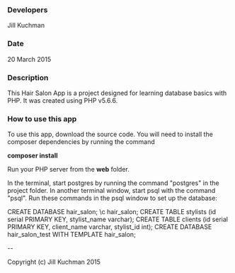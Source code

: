 <link rel="stylesheet" href="//maxcdn.bootstrapcdn.com/bootstrap/3.3.4/css/bootstrap.min.css">
<h3>Developers</h3>
Jill Kuchman

<h3>Date</h3>
20 March 2015

<h3>Description</h3>
This Hair Salon App is a project designed for learning database basics with PHP. It was created using PHP v5.6.6.

<h3>How to use this app</h3>
To use this app, download the source code. You will need to install the composer dependencies by running the command

<strong>composer install</strong>

Run your PHP server from the <strong>web</strong> folder.

In the terminal, start postgres by running the command "postgres" in the project folder. In another terminal window, start psql with the command "psql". Run these commands in the psql window to set up the database:

CREATE DATABASE hair_salon;
\c hair_salon;
CREATE TABLE stylists (id serial PRIMARY KEY, stylist_name varchar);
CREATE TABLE clients (id serial PRIMARY KEY, client_name varchar, stylist_id int);
CREATE DATABASE hair_salon_test WITH TEMPLATE hair_salon;

--

Copyright (c) Jill Kuchman 2015
